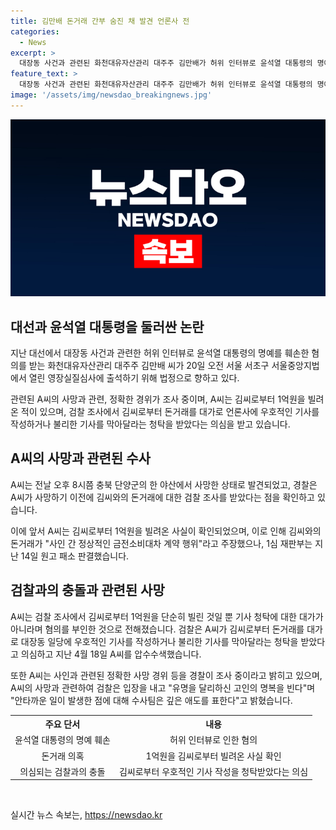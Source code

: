 ```yaml
---
title: 김만배 돈거래 간부 숨진 채 발견 언론사 전
categories:
  - News
excerpt: >
  대장동 사건과 관련된 화천대유자산관리 대주주 김만배가 허위 인터뷰로 윤석열 대통령의 명예를 훼손한 혐의를 받아 출석하는 도중, 전 언론사 간부 A씨가 숨진 채 발견됐다. A씨는 김씨로부터 돈거래를 받아 기사를 작성하거나 막아달라는 혐의를 부인했으며, 김씨와의 돈거래는 정상적인 금전소비대차 계약 행위라고 주장하고 있다. A씨의 사망 소식에 대해 서울중앙지검은 애도의 뜻을 표명했으며, 일문일답이 계속되고 있다.
feature_text: >
  대장동 사건과 관련된 화천대유자산관리 대주주 김만배가 허위 인터뷰로 윤석열 대통령의 명예를 훼손한 혐의를 받아 출석하는 도중, 전 언론사 간부 A씨가 숨진 채 발견됐다. A씨는 김씨로부터 돈거래를 받아 기사를 작성하거나 막아달라는 혐의를 부인했으며, 김씨와의 돈거래는 정상적인 금전소비대차 계약 행위라고 주장하고 있다. A씨의 사망 소식에 대해 서울중앙지검은 애도의 뜻을 표명했으며, 일문일답이 계속되고 있다.
image: '/assets/img/newsdao_breakingnews.jpg'
---
```


<p><img src="/assets/img/newsdao_breakingnews.jpg" alt="implanttips 속보" /></p>

<h2 data-ke-size="size26">대선과 윤석열 대통령을 둘러싼 논란</h2>

<p data-ke-size="size16">지난 대선에서 대장동 사건과 관련한 허위 인터뷰로 윤석열 대통령의 명예를 훼손한 혐의를 받는 화천대유자산관리 대주주 김만배 씨가 20일 오전 서울 서초구 서울중앙지법에서 열린 영장실질심사에 출석하기 위해 법정으로 향하고 있다. </p>

<p data-ke-size="size16">관련된 A씨의 사망과 관련, 정확한 경위가 조사 중이며, A씨는 김씨로부터 1억원을 빌려온 적이 있으며, 검찰 조사에서 김씨로부터 돈거래를 대가로 언론사에 우호적인 기사를 작성하거나 불리한 기사를 막아달라는 청탁을 받았다는 의심을 받고 있습니다.</p>

<h2 data-ke-size="size26">A씨의 사망과 관련된 수사</h2>

<p data-ke-size="size16">A씨는 전날 오후 8시쯤 충북 단양군의 한 야산에서 사망한 상태로 발견되었고, 경찰은 A씨가 사망하기 이전에 김씨와의 돈거래에 대한 검찰 조사를 받았다는 점을 확인하고 있습니다. </p>

<p data-ke-size="size16">이에 앞서 A씨는 김씨로부터 1억원을 빌려온 사실이 확인되었으며, 이로 인해 김씨와의 돈거래가 "사인 간 정상적인 금전소비대차 계약 행위"라고 주장했으나, 1심 재판부는 지난 14일 원고 패소 판결했습니다.</p>

<h2 data-ke-size="size26">검찰과의 충돌과 관련된 사망</h2>

<p data-ke-size="size16">A씨는 검찰 조사에서 김씨로부터 1억원을 단순히 빌린 것일 뿐 기사 청탁에 대한 대가가 아니라며 혐의를 부인한 것으로 전해졌습니다. 검찰은 A씨가 김씨로부터 돈거래를 대가로 대장동 일당에 우호적인 기사를 작성하거나 불리한 기사를 막아달라는 청탁을 받았다고 의심하고 지난 4월 18일 A씨를 압수수색했습니다. </p>

<p data-ke-size="size16">또한 A씨는 사인과 관련된 정확한 사망 경위 등을 경찰이 조사 중이라고 밝히고 있으며, A씨의 사망과 관련하여 검찰은 입장을 내고 "유명을 달리하신 고인의 명복을 빈다"며 "안타까운 일이 발생한 점에 대해 수사팀은 깊은 애도를 표한다"고 밝혔습니다. </p>

<table>
    <tr>
        <th style="text-align: center;">주요 단서</th>
        <th style="text-align: center;">내용</th>
    </tr>
    <tr>
        <td style="text-align: center;">윤석열 대통령의 명예 훼손</td>
        <td style="text-align: center;">허위 인터뷰로 인한 혐의</td>
    </tr>
    <tr>
        <td style="text-align: center;">돈거래 의혹</td>
        <td style="text-align: center;">1억원을 김씨로부터 빌려온 사실 확인</td>
    </tr>
    <tr>
        <td style="text-align: center;">의심되는 검찰과의 충돌</td>
        <td style="text-align: center;">김씨로부터 우호적인 기사 작성을 청탁받았다는 의심</td>
    </tr>
</table>

<p data-ke-size="size16">&nbsp;</p>
실시간 뉴스 속보는, <a href="https://newsdao.kr" rel="dofollow">https://newsdao.kr</a>


